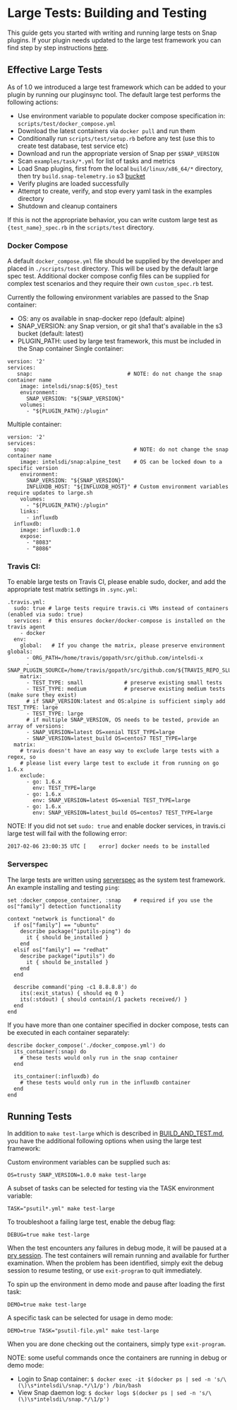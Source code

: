 # Large Tests: Building and Testing

This guide gets you started with writing and running large tests on Snap plugins. If your plugin needs updated to the large test framework you can find step by step instructions [here](https://github.com/kjlyon/snap/blob/master/Pluginsync_for_large_tests.md).

## Effective Large Tests

As of 1.0 we introduced a large test framework which can be added to your plugin by running our pluginsync tool. The default large test performs the following actions:
* Use environment variable to populate docker compose specification in: `scripts/test/docker_compose.yml`
* Download the latest containers via `docker pull` and run them
* Conditionally run `scripts/test/setup.rb` before any test (use this to create test database, test service etc)
* Download and run the appropriate version of Snap per `$SNAP_VERSION`
* Scan `examples/task/*.yml` for list of tasks and metrics
* Load Snap plugins, first from the local `build/linux/x86_64/*` directory, then try `build.snap-telemetry.io` s3 [bucket](http://snap.ci.snap-telemetry.io)
* Verify plugins are loaded successfully
* Attempt to create, verify, and stop every yaml task in the examples directory
* Shutdown and cleanup containers

If this is not the appropriate behavior, you can write custom large test as `{test_name}_spec.rb` in the `scripts/test` directory.

### Docker Compose
A default `docker_compose.yml` file should be supplied by the developer and placed in `./scripts/test` directory. This will be used by the default large spec test. Additional docker compose config files can be supplied for complex test scenarios and they require their own `custom_spec.rb` test.

Currently the following environment variables are passed to the Snap container:

* OS: any os available in snap-docker repo (default: alpine)
* SNAP_VERSION: any Snap version, or git sha1 that's available in the s3 bucket (default: latest)
* PLUGIN_PATH: used by large test framework, this must be included in the Snap container
Single container:
```
version: '2'
services:
   snap:                              # NOTE: do not change the snap container name
    image: intelsdi/snap:${OS}_test
    environment:
      SNAP_VERSION: "${SNAP_VERSION}"
    volumes:
      - "${PLUGIN_PATH}:/plugin"
```
Multiple container:
```
version: '2'
services:
  snap:                                 # NOTE: do not change the snap container name
    image: intelsdi/snap:alpine_test    # OS can be locked down to a specific version
    environment:
      SNAP_VERSION: "${SNAP_VERSION}"
      INFLUXDB_HOST: "${INFLUXDB_HOST}" # Custom environment variables require updates to large.sh
    volumes:
      - "${PLUGIN_PATH}:/plugin"
    links:
      - influxdb
  influxdb:
    image: influxdb:1.0
    expose:
      - "8083"
      - “8086"
```
### Travis CI:

To enable large tests on Travis CI, please enable sudo, docker, and add the appropriate test matrix settings in `.sync.yml`:
```
.travis.yml:
  sudo: true # large tests require travis.ci VMs instead of containers (enabled via sudo: true)
  services:  # this ensures docker/docker-compose is installed on the travis agent
    - docker
  env:
    global:   # If you change the matrix, please preserve environment globals:
      - ORG_PATH=/home/travis/gopath/src/github.com/intelsdi-x
      - SNAP_PLUGIN_SOURCE=/home/travis/gopath/src/github.com/${TRAVIS_REPO_SLUG}
    matrix:
      - TEST_TYPE: small             # preserve existing small tests
      - TEST_TYPE: medium            # preserve existing medium tests (make sure they exist)
      # if SNAP_VERSION:latest and OS:alpine is sufficient simply add TEST_TYPE: large
      - TEST_TYPE: large
      # if multiple SNAP_VERSION, OS needs to be tested, provide an array of versions:
      - SNAP_VERSION=latest OS=xenial TEST_TYPE=large
      - SNAP_VERSION=latest_build OS=centos7 TEST_TYPE=large
  matrix:
    # travis doesn't have an easy way to exclude large tests with a regex, so
    # please list every large test to exclude it from running on go 1.6.x
    exclude:
      - go: 1.6.x
        env: TEST_TYPE=large
      - go: 1.6.x
        env: SNAP_VERSION=latest OS=xenial TEST_TYPE=large
      - go: 1.6.x
        env: SNAP_VERSION=latest_build OS=centos7 TEST_TYPE=large
```
NOTE: If you did not set `sudo: true` and enable docker services, in travis.ci large test will fail with the following error:
```
2017-02-06 23:00:35 UTC [    error] docker needs to be installed
```

### Serverspec

The large tests are written using [serverspec](http://serverspec.org/changes.html) as the system test framework. An example installing and testing `ping`:
```
set :docker_compose_container, :snap    # required if you use the os["family"] detection functionality

context "network is functional" do
  if os["family"] == "ubuntu"
    describe package("iputils-ping") do
      it { should be_installed }
    end
  elsif os["family"] == "redhat"
    describe package("iputils") do
      it { should be_installed }
    end
  end

  describe command('ping -c1 8.8.8.8') do
    its(:exit_status) { should eq 0 }
    its(:stdout) { should contain(/1 packets received/) }
  end
end
```

If you have more than one container specified in docker compose, tests can be executed in each container separately:
```
describe docker_compose('./docker_compose.yml') do
  its_container(:snap) do
    # these tests would only run in the snap container
  end

  its_container(:influxdb) do
    # these tests would only run in the influxdb container
  end
end
```

## Running Tests
In addition to `make test-large` which is described in [BUILD_AND_TEST.md](BUILD_AND_TEST.md), you have the additional following options when using the large test framework:

Custom environment variables can be supplied such as:
```
OS=trusty SNAP_VERSION=1.0.0 make test-large
```
A subset of tasks can be selected for testing via the TASK environment variable:
```
TASK="psutil*.yml" make test-large
```
To troubleshoot a failing large test, enable the debug flag:
```
DEBUG=true make test-large
```
When the test encounters any failures in debug mode, it will be paused at a [pry session](http://pryrepl.org/). The test containers will remain running and available for further examination. When the problem has been identified, simply exit the debug session to resume testing, or use `exit-program` to quit immediately.

To spin up the environment in demo mode and pause after loading the first task:
```
DEMO=true make test-large
```
A specific task can be selected for usage in demo mode:
```
DEMO=true TASK="psutil-file.yml" make test-large
```
When you are done checking out the containers, simply type `exit-program`.

NOTE: some useful commands once the containers are running in debug or demo mode:

* Login to Snap container:  `$ docker exec -it $(docker ps | sed -n 's/\(\)\s*intelsdi\/snap.*/\1/p') /bin/bash`
* View Snap daemon log:  `$ docker logs $(docker ps | sed -n 's/\(\)\s*intelsdi\/snap.*/\1/p') `




